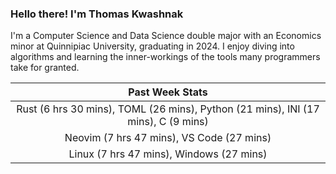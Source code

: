 
### Hello there! I'm Thomas Kwashnak

I'm a Computer Science and Data Science double major with an Economics
minor at Quinnipiac University, graduating in 2024.
I enjoy diving into algorithms and learning the inner-workings of the tools
many programmers take for granted.

| Past Week Stats |
| :---: |
| Rust (6 hrs 30 mins), TOML (26 mins), Python (21 mins), INI (17 mins), C (9 mins) |
| Neovim (7 hrs 47 mins), VS Code (27 mins) |
| Linux (7 hrs 47 mins), Windows (27 mins) |

